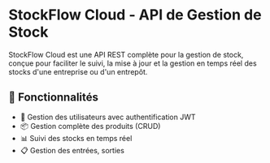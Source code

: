# StockFlow Cloud - API de Gestion de Stock

StockFlow Cloud est une API REST complète pour la gestion de stock, conçue pour faciliter le suivi, la mise à jour et la gestion en temps réel des stocks d'une entreprise ou d'un entrepôt.

## 🚀 Fonctionnalités

- 👤 Gestion des utilisateurs avec authentification JWT
- 📦 Gestion complète des produits (CRUD)
- 📊 Suivi des stocks en temps réel
- 📋 Gestion des entrées, sorties
